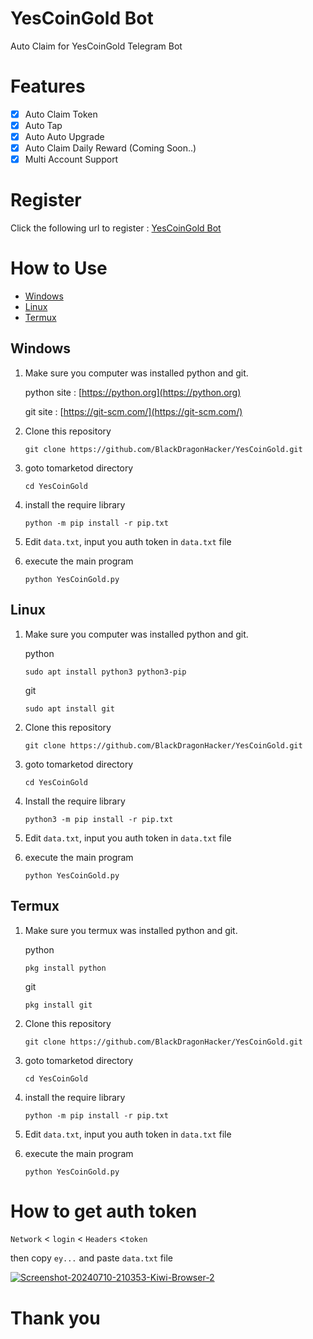 
# YesCoinGold Bot

Auto Claim for YesCoinGold Telegram Bot


# Features

- [x] Auto Claim Token
- [x] Auto Tap
- [x] Auto Auto Upgrade
- [x] Auto Claim Daily Reward (Coming Soon..) 
- [x] Multi Account Support

# Register

Click the following url to register : [YesCoinGold Bot](https://t.me/theYescoin_bot/Yescoin?startapp=fGYOZq_SFTEarning_Squad)

# How to Use
- [Windows](#windows)
- [Linux](#linux)
- [Termux](#termux)
## Windows 

1. Make sure you computer was installed python and git.
   
   python site : [https://python.org](https://python.org)
   
   git site : [https://git-scm.com/](https://git-scm.com/)

2. Clone this repository
   ```shell
   git clone https://github.com/BlackDragonHacker/YesCoinGold.git
   ```

3. goto tomarketod directory
   ```
   cd YesCoinGold
   ```

4. install the require library
   ```
   python -m pip install -r pip.txt
   ```

5. Edit `data.txt`, input you auth token in `data.txt` file

6. execute the main program 
   ```
   python YesCoinGold.py
   ```

## Linux

1. Make sure you computer was installed python and git.
   
   python
   ```shell
   sudo apt install python3 python3-pip
   ```
   git
   ```shell
   sudo apt install git
   ```

2. Clone this repository
   
   ```shell
   git clone https://github.com/BlackDragonHacker/YesCoinGold.git
   ```

3. goto tomarketod directory

   ```shell
   cd YesCoinGold
   ```

4. Install the require library
   
   ```
   python3 -m pip install -r pip.txt
   ```

5. Edit `data.txt`, input you auth token in `data.txt` file

6. execute the main program 
   ```
   python YesCoinGold.py
   ```

## Termux

1. Make sure you termux was installed python and git.
   
   python
   ```
   pkg install python
   ```

   git
   ```
   pkg install git
   ```

2. Clone this repository
   ```shell
   git clone https://github.com/BlackDragonHacker/YesCoinGold.git
   ```

3. goto tomarketod directory
   ```
   cd YesCoinGold
   ```

4. install the require library
   ```
   python -m pip install -r pip.txt
   ```

5. Edit `data.txt`, input you auth token in `data.txt` file

6. execute the main program 
   ```
   python YesCoinGold.py
   ```


# How to get auth token

`Network` < `login` < `Headers` <`token`

then copy `ey...` and  paste `data.txt` file

<a href="https://ibb.co/T8wbsD8"><img src="https://i.ibb.co/G2dtqf2/Screenshot-20240710-210353-Kiwi-Browser-2.jpg" alt="Screenshot-20240710-210353-Kiwi-Browser-2" border="0"></a>

# Thank you
